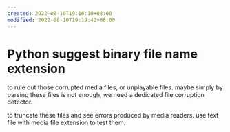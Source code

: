 ```yaml
---
created: 2022-08-10T19:16:10+08:00
modified: 2022-08-10T19:19:42+08:00
---
```


# Python suggest binary file name extension

to rule out those corrupted media files, or unplayable files. maybe simply by parsing these files is not enough, we need a dedicated file corruption detector.

to truncate these files and see errors produced by media readers. use text file with media file extension to test them.
